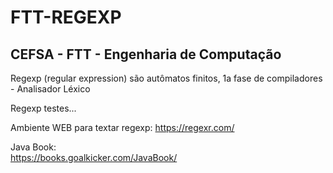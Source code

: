 # FTT-REGEXP
## CEFSA - FTT - Engenharia de Computação

Regexp (regular expression) são autômatos finitos, 1a fase de compiladores - Analisador Léxico

Regexp testes...

Ambiente WEB para textar regexp: https://regexr.com/

Java Book:<br>
https://books.goalkicker.com/JavaBook/
